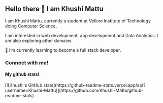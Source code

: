 <h2>Hello there 👋 I am Khushi Mattu</h2> 
<p>I am Khushi Mattu, currently a student at Vellore Institute of Technology doing Computer Science.</p>
<p>I am interested in web development, app development and Data Analytics. I am also exploring other domains</p>
<p>🌱 I’m currently learning to become a full stack developer. </p>
<h3>Connect with me!</h3>
<h4>My github stats!</h4>
<p>[![Khushi's GitHub stats](https://github-readme-stats.vercel.app/api?username=Khushi-Mattu)](https://github.com/Khushi-Mattu/github-readme-stats) </p>
<!--
**Khushi-Mattu/Khushi-Mattu** is a ✨ _special_ ✨ repository because its `README.md` (this file) appears on your GitHub profile.
Here are some ideas to get you started:
- 🔭 I’m currently working on ...
- 🌱 I’m currently learning ...
- 👯 I’m looking to collaborate on ...
- 🤔 I’m looking for help with ...
- 💬 Ask me about ...
- 📫 How to reach me: ...
- 😄 Pronouns: ...
- ⚡ Fun fact: ...
-->
